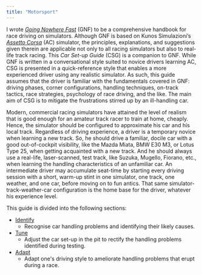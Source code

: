 ```yaml
---
title: "Motorsport"
---
```


I wrote *[Going Nowhere Fast](https://www.amazon.com/Going-Nowhere-Assetto-Corsa-2018-01-20-ebook/dp/B00NS918M4/ref=sr_1_1?dchild=1&keywords=amen+zwa&qid=1608072855&sr=8-1)* (GNF) to be a comprehensive handbook for race driving on simulators.  Although GNF is based on Kunos Simulazioni’s [*Assetto Corsa*](https://www.assettocorsa.net/home-ac/) (AC) simulator, the principles, explanations, and suggestions given therein are applicable not only to all racing simulators but also to real-life track racing.  This *Car Set-up Guide* (CSG) is a companion to GNF.  While GNF is written in a conversational style suited to novice drivers learning AC, CSG is presented in a quick-reference style that enables a more experienced driver using any realistic simulator.  As such, this guide assumes that the driver is familiar with the fundamentals covered in GNF:  driving phases, corner configurations, handling techniques, on-track tactics, race strategies, psychology of race driving, and the like.  The main aim of CSG is to mitigate the frustrations stirred up by an ill-handling car.

Modern, commercial racing simulators have attained the level of realism that is good enough for an amateur track racer to train at home, cheaply. Hence, the simulator should be configured to approximate his car and his local track. Regardless of driving experience, a driver is a temporary novice when learning a new track. So, he should drive a familiar, docile car with a good out-of-cockpit visibility, like the Mazda Miata, BMW E30 M3, or Lotus Type 25, when getting acquainted with a new track. And he should always use a real-life, laser-scanned, test track, like Suzuka, Mugello, Fiorano, etc., when learning the handling characteristics of an unfamiliar car. An intermediate driver may accumulate seat-time by starting every driving session with a short, warm-up stint in one simulator, one track, one weather, and one car, before moving on to fun antics. That same simulator-track-weather-car configuration is the home base for the driver, whatever his experience level.

This guide is divided into the following sections:

- [Identify](identify.md)
  - Recognise car handling problems and identifying their likely causes.
- [Tune](tune.md)
  - Adjust the car set-up in the pit to rectify the handling problems identified during testing.
- [Adapt](adapt.md)
  - Adapt one's driving style to ameliorate handling problems that erupt during a race.
